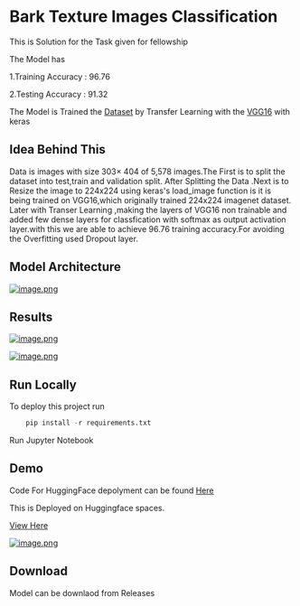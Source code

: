 # Bark Texture Images Classification

This is Solution for the Task given for fellowship

The Model has

1.Training Accuracy : 96.76

2.Testing Accuracy : 91.32

The Model is Trained the [Dataset](https://www.kaggle.com/datasets/saurabhshahane/barkvn50) by Transfer Learning with  the [VGG16](https://arxiv.org/abs/1409.1556v6) with keras

## Idea Behind This

Data is images with size 303× 404 of 5,578 images.The First is to split the dataset into test,train and validation split.
After Splitting the Data .Next is to Resize the image to 224x224 using keras's load_image function is it is being trained on VGG16,which originally trained 224x224 imagenet dataset. Later with Transer Learning  ,making the layers of VGG16 non trainable and added few dense layers for classfication with softmax as output activation layer.with this we are able to achieve 96.76 training accuracy.For avoiding the Overfitting used Dropout layer.

## Model Architecture

[![image.png](https://i.postimg.cc/PxXSmrWz/image.png)](https://postimg.cc/LqWkSS0n)

## Results 

[![image.png](https://i.postimg.cc/5t60j8Gw/image.png)](https://postimg.cc/Z9zZMvJR)

[![image.png](https://i.postimg.cc/65tpnkg6/image.png)](https://postimg.cc/G9gR15b6)

## Run Locally

To deploy this project run

```python
    pip install -r requirements.txt
```

Run Jupyter Notebook

## Demo

Code For HuggingFace depolyment can be found [Here](https://huggingface.co/spaces/eswardivi/Bark_Texture_Images_Classification/tree/main)

This is Deployed on Huggingface spaces.

[View Here](https://huggingface.co/spaces/eswardivi/Bark_Texture_Images_Classification)

[![image.png](https://iili.io/stowOB.png)](https://huggingface.co/spaces/eswardivi/Bark_Texture_Images_Classification)


## Download 

Model can be downlaod from Releases
